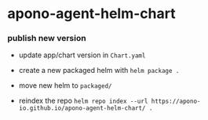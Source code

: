 # apono-agent-helm-chart

### publish new version

- update app/chart version in `Chart.yaml`

- create a new packaged helm with `helm package .`

- move new helm to `packaged/`

- reindex the repo
`helm repo index --url https://apono-io.github.io/apono-agent-helm-chart/ .`